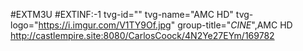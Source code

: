 #EXTM3U
#EXTINF:-1 tvg-id="" tvg-name="AMC HD" tvg-logo="https://i.imgur.com/V1TY9Of.jpg" group-title="*CINE*",AMC HD
http://castlempire.site:8080/CarlosCoock/4N2Ye27EYm/169782
 
